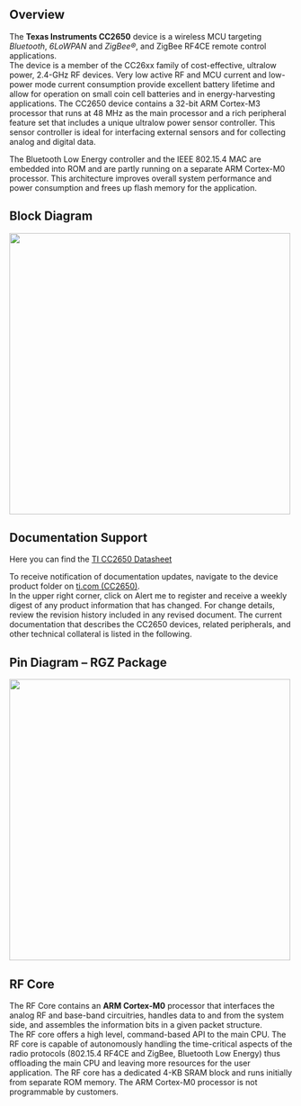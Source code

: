 ## Overview

The **Texas Instruments CC2650** device is a wireless MCU targeting *Bluetooth*, *6LoWPAN* and *ZigBee®*, and ZigBee RF4CE remote control applications.  
The device is a member of the CC26xx family of cost-effective, ultralow power, 2.4-GHz RF devices. Very low active RF and MCU current and low-power mode current consumption provide excellent battery lifetime and allow for operation on small coin cell batteries and in energy-harvesting applications. The CC2650 device contains a 32-bit ARM Cortex-M3 processor that runs at 48 MHz as the main processor and a rich peripheral feature set that includes a unique ultralow power sensor controller. This sensor controller is ideal for interfacing external sensors and for collecting analog and digital data.

The Bluetooth Low Energy controller and the IEEE 802.15.4 MAC are embedded into ROM and are partly running on a separate ARM Cortex-M0 processor. This architecture improves overall system performance and power consumption and frees up flash memory for the application.

## Block Diagram

<a href="../img/cc2650_block_diagram.gif" target="_blank"><img style="width:500px; " src="../img/cc2650_block_diagram.gif"></a>

## Documentation Support

Here you can find the [TI CC2650 Datasheet](http://www.ti.com/product/CC2650/datasheet)

To receive notification of documentation updates, navigate to the device product folder on [ti.com (CC2650)](http://www.ti.com/product/CC2650).  
In the upper right corner, click on Alert me to register and receive a weekly digest of any product information that has changed. For change details, review the revision history included in any revised document. The current documentation that describes the CC2650 devices, related peripherals, and other technical collateral is listed in the following.

## Pin Diagram – RGZ Package

<a href="../img/cc2650_pinout.png" target="_blank"><img style="width:500px; " src="../img/cc2650_pinout.png"></a>

## RF Core
The RF Core contains an **ARM Cortex-M0** processor that interfaces the analog RF and base-band circuitries, handles data to and from the system side, and assembles the information bits in a given packet structure.  
The RF core offers a high level, command-based API to the main CPU. The RF core is capable of autonomously handling the time-critical aspects of the radio protocols (802.15.4 RF4CE and ZigBee, Bluetooth Low Energy) thus offloading the main CPU and leaving more resources for the user application. The RF core has a dedicated 4-KB SRAM block and runs initially from separate ROM memory. The ARM Cortex-M0 processor is not programmable by customers.
